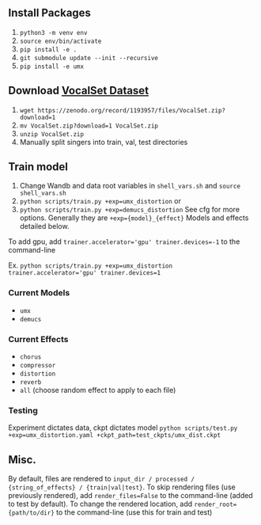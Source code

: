 
## Install Packages
1. `python3 -m venv env`
2. `source env/bin/activate`
3. `pip install -e .`
4. `git submodule update --init --recursive`
5. `pip install -e umx`

## Download [VocalSet Dataset](https://zenodo.org/record/1193957)
1. `wget https://zenodo.org/record/1193957/files/VocalSet.zip?download=1`
2. `mv VocalSet.zip?download=1 VocalSet.zip`
3. `unzip VocalSet.zip`
4. Manually split singers into train, val, test directories

## Train model
1. Change Wandb and data root variables in `shell_vars.sh` and `source shell_vars.sh`
2. `python scripts/train.py +exp=umx_distortion`
or
2. `python scripts/train.py +exp=demucs_distortion`
See cfg for more options. Generally they are `+exp={model}_{effect}`
Models and effects detailed below.

To add gpu, add `trainer.accelerator='gpu' trainer.devices=-1` to the command-line

Ex. `python scripts/train.py +exp=umx_distortion trainer.accelerator='gpu' trainer.devices=1`

### Current Models
- `umx`
- `demucs`

### Current Effects
- `chorus`
- `compressor`
- `distortion`
- `reverb`
- `all` (choose random effect to apply to each file)

### Testing
Experiment dictates data, ckpt dictates model
`python scripts/test.py +exp=umx_distortion.yaml +ckpt_path=test_ckpts/umx_dist.ckpt`

## Misc.
By default, files are rendered to `input_dir / processed / {string_of_effects} / {train|val|test}`.
To skip rendering files (use previously rendered), add `render_files=False` to the command-line (added to test by default).
To change the rendered location, add `render_root={path/to/dir}` to the command-line (use this for train and test)
